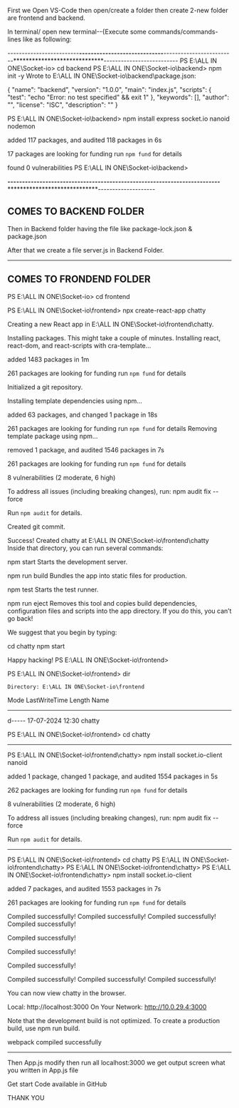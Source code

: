 First we Open VS-Code then open/create a folder then create 2-new folder are frontend and backend.

In terminal/ open new terminal--{Execute some commands/commands-lines like as following:

-------------------------****************************-----------------------------****************************-------------------------*****************************--------------------------
PS E:\ALL IN ONE\Socket-io> cd backend
PS E:\ALL IN ONE\Socket-io\backend> npm init -y
Wrote to E:\ALL IN ONE\Socket-io\backend\package.json:

{
  "name": "backend",
  "version": "1.0.0",
  "main": "index.js",
  "scripts": {
    "test": "echo \"Error: no test specified\" && exit 1"
  },
  "keywords": [],
  "author": "",
  "license": "ISC",
  "description": ""
}


PS E:\ALL IN ONE\Socket-io\backend> npm install express socket.io nanoid nodemon

added 117 packages, and audited 118 packages in 6s

17 packages are looking for funding
  run `npm fund` for details

found 0 vulnerabilities
PS E:\ALL IN ONE\Socket-io\backend>

****************************---------------------------------*********************************----------------------------------------**********************************--------------------


COMES TO BACKEND FOLDER
--------------------------------------------------------------------------------------------------------------------------------------------------------------------------------------------
Then in Backend folder having the file like package-lock.json & package.json

After that we create a file server.js in Backend Folder.

----------------------------------------------------------------------------------------------------------------------------------------------------------------------------------------------
COMES TO FRONDEND FOLDER
--------------------------------------------------------------------------------------------------------------------------------------------------------------------------------------------
PS E:\ALL IN ONE\Socket-io> cd frontend


PS E:\ALL IN ONE\Socket-io\frontend> npx create-react-app chatty

Creating a new React app in E:\ALL IN ONE\Socket-io\frontend\chatty.  

Installing packages. This might take a couple of minutes.
Installing react, react-dom, and react-scripts with cra-template...   


added 1483 packages in 1m

261 packages are looking for funding
  run `npm fund` for details

Initialized a git repository.

Installing template dependencies using npm...

added 63 packages, and changed 1 package in 18s

261 packages are looking for funding
  run `npm fund` for details
Removing template package using npm...


removed 1 package, and audited 1546 packages in 7s

261 packages are looking for funding
  run `npm fund` for details

8 vulnerabilities (2 moderate, 6 high)

To address all issues (including breaking changes), run:
  npm audit fix --force

Run `npm audit` for details.

Created git commit.

Success! Created chatty at E:\ALL IN ONE\Socket-io\frontend\chatty    
Inside that directory, you can run several commands:

  npm start
    Starts the development server.

  npm run build
    Bundles the app into static files for production.

  npm test
    Starts the test runner.

  npm run eject
    Removes this tool and copies build dependencies, configuration files
    and scripts into the app directory. If you do this, you can’t go back!

We suggest that you begin by typing:

  cd chatty
  npm start

Happy hacking!
PS E:\ALL IN ONE\Socket-io\frontend> 


PS E:\ALL IN ONE\Socket-io\frontend> dir


    Directory: E:\ALL IN ONE\Socket-io\frontend


Mode                 LastWriteTime         Length Name
----                 -------------         ------ ----
d-----        17-07-2024     12:30                chatty


PS E:\ALL IN ONE\Socket-io\frontend> cd chatty

------------------------------------------------------------

PS E:\ALL IN ONE\Socket-io\frontend\chatty> npm install socket.io-client nanoid

added 1 package, changed 1 package, and audited 1554 packages in 5s

262 packages are looking for funding
  run `npm fund` for details

8 vulnerabilities (2 moderate, 6 high)

To address all issues (including breaking changes), run:
  npm audit fix --force

Run `npm audit` for details.

------------------------------------------------------------
PS E:\ALL IN ONE\Socket-io\frontend> cd chatty
PS E:\ALL IN ONE\Socket-io\frontend\chatty>
PS E:\ALL IN ONE\Socket-io\frontend\chatty> 
PS E:\ALL IN ONE\Socket-io\frontend\chatty> npm install socket.io-client

added 7 packages, and audited 1553 packages in 7s

261 packages are looking for funding
  run `npm fund` for details

Compiled successfully!
Compiled successfully!
Compiled successfully!
Compiled successfully!

Compiled successfully!

Compiled successfully!

Compiled successfully!

Compiled successfully!
Compiled successfully!
Compiled successfully!

You can now view chatty in the browser.

  Local:            http://localhost:3000
  On Your Network:  http://10.0.29.4:3000

Note that the development build is not optimized.
To create a production build, use npm run build.

webpack compiled successfully

----------------------------------------------------------------

Then App.js modify then run all localhost:3000 we get output screen what you written in App.js file

Get start Code available in GitHub

THANK YOU

                               

